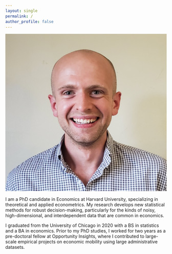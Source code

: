 ```yaml
---
layout: single
permalink: /
author_profile: false
---
```


<div class="about-container">
    <img src="/images/profile.jpg" alt="Profile Picture" class="profile-pic">
    <div class="about-text">
        <p>I am a PhD candidate in Economics at Harvard University, specializing in theoretical and applied econometrics. My research develops new statistical methods for robust decision-making, particularly for the kinds of noisy, high-dimensional, and interdependent data that are common in economics.</p>
        <p>I graduated from the University of Chicago in 2020 with a BS in statistics and a BA in economics.
Prior to my PhD studies, I worked for two years as a pre-doctoral fellow at Opportunity Insights, where I contributed to large-scale empirical projects on economic mobility using large administrative datasets.</p>
    </div>
</div>

